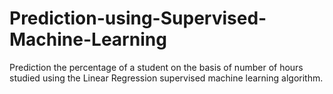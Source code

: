 # Prediction-using-Supervised-Machine-Learning
Prediction the percentage of a student on the basis of number of hours studied using the Linear Regression supervised machine learning algorithm.
